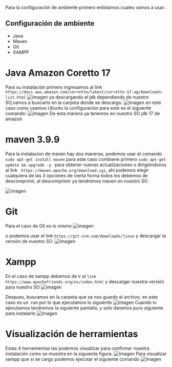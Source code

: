 Para la configuración de ambiente primero enlistamos cuales vamos a usar:

## Configuración de ambiente
- Java  
- Maven  
- Git  
- XAMPP  


# Java Amazon Coretto 17
Para su instalación primero ingresamos al link ``` https://docs.aws.amazon.com/corretto/latest/corretto-17-ug/downloads-list.html ``` 
![imagen](https://github.com/user-attachments/assets/7e707755-bca8-4244-822c-289092ced44e)
ya descargando el jdk dependiendo de nuestro SO,vamos a buscarlo en la carpeta donde se descargo.
![imagen](https://github.com/user-attachments/assets/ce2f6750-d734-4f75-a8e1-25be116c3be0)
en este caso como usamos Ubuntu la configuración para este es el siguiente comando:
![imagen](https://github.com/user-attachments/assets/aade4a06-8e20-4ba1-ace8-e515f6ff11d9)
De esta manera ya tenemos en nuestro SO jdk 17 de amazon
# maven 3.9.9
Para la instalacion de maven hay dos maneras, podemos usar el comando  ```sudo apt-get install maven``` para este caso combiene primero ```sudo apt-get update && upgrade -y ``` para obtener nuevas actualizaciones  o dirigiendonos al link ``` https://maven.apache.org/download.cgi```, ahi podemos elegir cualquiera de las 3 opciones de cierta forma todos los debemos de descomprimir, al descomprimir ya tendremos maven en nuestro SO.

![imagen](https://github.com/user-attachments/assets/3b77395f-9555-4a41-9ad3-cb0ef44a5d04)

# Git
Para el caso de Git es lo mismo
![imagen](https://github.com/user-attachments/assets/0c6e7c0d-a3c3-4dfa-b3fe-6012e2d582b0)

o podemos usar el link ```https://git-scm.com/downloads/linux``` y descargar la versión de nuestro SO.
![imagen](https://github.com/user-attachments/assets/5dc95307-3ac6-44e6-a9b6-1fec5fdcd118)

# Xampp
En el caso de xampp debemos de ir al ```link https://www.apachefriends.org/es/index.html``` y descargar nuestra versión para nuestro SO
![imagen](https://github.com/user-attachments/assets/be977a07-f48b-4422-8b46-672d4ba8db83)

Despues, buscamos en la carpeta que se nos guardo el archivo, en este caso es un .run por lo que ejecutamos lo siguiente 
![imagen](https://github.com/user-attachments/assets/6cfb2023-81b1-4b6f-b4ea-5a93dae0aa6a)
Cuando lo ejecutamos tendremos la siguiente pantalla, y solo daremos puro siguiente para instalarlo
![imagen](https://github.com/user-attachments/assets/c4313c3a-4fae-424b-84d7-6485a71d1296)


# Visualización de herramientas
Estas 4 herramientas las podemos visualizar para confirmar nuestra instalación como se muestra en la siguiente figura.
![imagen](https://github.com/user-attachments/assets/8b53cb5f-12dc-4437-9e09-3ba7f3cd68c3)
Para visualizar xampp que si se cargo podemos ejecutar el siguiente comando 
![imagen](https://github.com/user-attachments/assets/66cbb48b-0aba-48bf-97f8-a17806d97afa)


